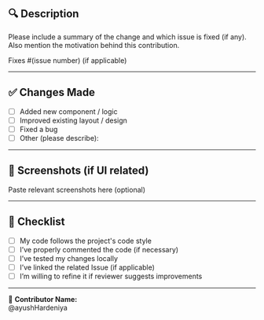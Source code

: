 ## 🔍 Description

Please include a summary of the change and which issue is fixed (if any).  
Also mention the motivation behind this contribution.

Fixes #(issue number) (if applicable)

---

## ✅ Changes Made

- [ ] Added new component / logic
- [ ] Improved existing layout / design
- [ ] Fixed a bug
- [ ] Other (please describe):

---

## 📸 Screenshots (if UI related)

Paste relevant screenshots here (optional)

---

## 🧠 Checklist

- [ ] My code follows the project's code style
- [ ] I’ve properly commented the code (if necessary)
- [ ] I’ve tested my changes locally
- [ ] I’ve linked the related Issue (if applicable)
- [ ] I’m willing to refine it if reviewer suggests improvements

---

👤 **Contributor Name:**  
  @ayushHardeniya
